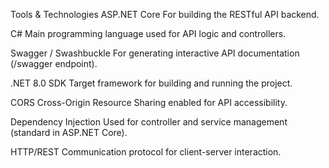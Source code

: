 Tools & Technologies
ASP.NET Core
For building the RESTful API backend.

C#
Main programming language used for API logic and controllers.

Swagger / Swashbuckle
For generating interactive API documentation (/swagger endpoint).

.NET 8.0 SDK
Target framework for building and running the project.

CORS
Cross-Origin Resource Sharing enabled for API accessibility.

Dependency Injection
Used for controller and service management (standard in ASP.NET Core).

HTTP/REST
Communication protocol for client-server interaction.
